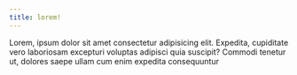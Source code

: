 ```yaml
---
title: lorem!
---
```


Lorem, ipsum dolor sit amet consectetur adipisicing elit. Expedita,
cupiditate vero laboriosam excepturi voluptas adipisci quia suscipit?
Commodi tenetur ut, dolores saepe ullam cum enim expedita consequuntur
